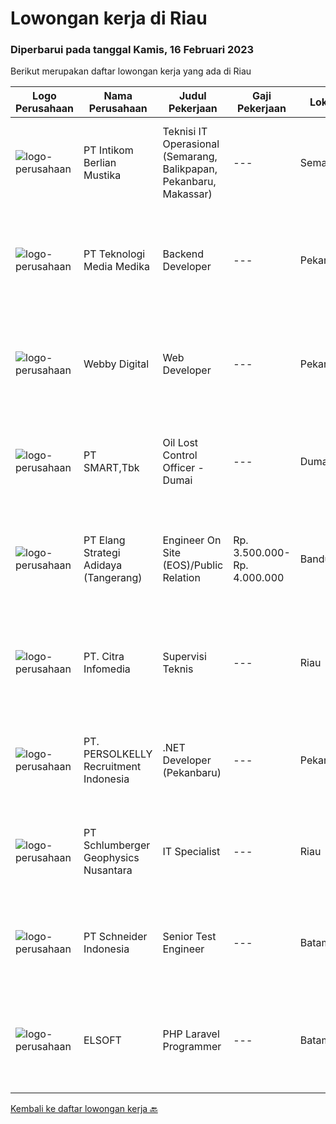 
  # Lowongan kerja di Riau

  ### Diperbarui pada tanggal Kamis, 16 Februari 2023

  Berikut merupakan daftar lowongan kerja yang ada di Riau

  |Logo Perusahaan | Nama Perusahaan | Judul Pekerjaan | Gaji Pekerjaan | Lokasi | Deskripsi | Tanggal diunggah | Pranala |
  | -------------- | --------------- | --------------- | --------- | --------- | -------------- | ------- | ----------- |
  |![logo-perusahaan](https://image-service-cdn.seek.com.au/ea5f264702bab5af336fb703e911912eeb350135/ee4dce1061f3f616224767ad58cb2fc751b8d2dc)|PT Intikom Berlian Mustika|Teknisi IT Operasional (Semarang, Balikpapan, Pekanbaru, Makassar)|---|Semarang|Deskripsi Pekerjaan: Memperbaiki perangkat IT seperti, Laptop, PC, Printer atau perangkat IT lainnya. Melakukan pemeliharan dan troubleshooting...|Rabu, 15 Februari 2023|https://www.jobstreet.co.id/id/job/teknisi-it-operasional-semarang-balikpapan-pekanbaru-makassar-4226857?token=0~641cbe24-16e6-47f3-884a-2c0c792915d8&sectionRank=1&jobId=jobstreet-id-job-4226857|
|![logo-perusahaan](https://image-service-cdn.seek.com.au/c2a52d685b8463bd80621ce3a68f3421e0eee211/ee4dce1061f3f616224767ad58cb2fc751b8d2dc)|PT Teknologi Media Medika|Backend Developer|---|Pekanbaru|Kualifikasi: Pengalaman sebagai backend developer minimal 1 tahun  Pemahaman mendalam tentang pengembangan web Pengalaman menggunakan bahasa...|Sabtu, 11 Februari 2023|https://www.jobstreet.co.id/id/job/backend-developer-4221178?token=0~641cbe24-16e6-47f3-884a-2c0c792915d8&sectionRank=2&jobId=jobstreet-id-job-4221178|
|![logo-perusahaan](https://image-service-cdn.seek.com.au/c567a4a0d5fea47b6d1d9adcd188cc820cc04983/ee4dce1061f3f616224767ad58cb2fc751b8d2dc)|Webby Digital|Web Developer|---|Pekanbaru|Kualifikasi Pekerjaan Minimal pendidikan SMP/SMA/Sederajat Faham Bahasa pemrograman HTML, CSS, dan JavaScript Memahami Sketch dan Photoshop Problem...|Selasa, 14 Februari 2023|https://www.jobstreet.co.id/id/job/web-developer-4224764?token=0~641cbe24-16e6-47f3-884a-2c0c792915d8&sectionRank=3&jobId=jobstreet-id-job-4224764|
|![logo-perusahaan](https://image-service-cdn.seek.com.au/e0f2789e04f1707f717e820cb0fceb109a953b16/ee4dce1061f3f616224767ad58cb2fc751b8d2dc)|PT SMART,Tbk|Oil Lost Control Officer - Dumai|---|Dumai|Kualifikasi: Pendidikan minimal S1 dari jurusan Teknik Industri, Statistik, Matematik, Komputer atau yang relevan Memiliki pengalaman kurang lebih 2...|Kamis, 09 Februari 2023|https://www.jobstreet.co.id/id/job/oil-lost-control-officer-dumai-4217805?token=0~641cbe24-16e6-47f3-884a-2c0c792915d8&sectionRank=4&jobId=jobstreet-id-job-4217805|
|![logo-perusahaan](https://image-service-cdn.seek.com.au/fdff135c9535554846950bef81008a79431b7eb7/ee4dce1061f3f616224767ad58cb2fc751b8d2dc)|PT Elang Strategi Adidaya (Tangerang)|Engineer On Site (EOS)/Public Relation|Rp. 3.500.000-Rp. 4.000.000|Bandung|Deskripsi :- Proactive dan Komunikatif- Melakukan aktivitas implementasi dan pengelolaan proyek untuk memberikan hasil yang optimal bagi customer dan...|Jumat, 03 Februari 2023|https://www.jobstreet.co.id/id/job/engineer-on-site-eos-public-relation-4209450?token=0~641cbe24-16e6-47f3-884a-2c0c792915d8&sectionRank=5&jobId=jobstreet-id-job-4209450|
|![logo-perusahaan](https://image-service-cdn.seek.com.au/05b941b3b53482f98f794e8c0512337efc7c635b/ee4dce1061f3f616224767ad58cb2fc751b8d2dc)|PT. Citra Infomedia|Supervisi Teknis|---|Riau|PT. Citra Infomedia Perusahaan yang bergerak di bidang Teknologi Informasi membutuhkan beberapa Staf IT yang kompeten di bidangnya.Tanggung Jawab...|Senin, 30 Januari 2023|https://www.jobstreet.co.id/id/job/supervisi-teknis-4192250?token=0~641cbe24-16e6-47f3-884a-2c0c792915d8&sectionRank=6&jobId=jobstreet-id-job-4192250|
|![logo-perusahaan](https://image-service-cdn.seek.com.au/a778cc2d537d275f0abc3d64068f14c4c640057e/ee4dce1061f3f616224767ad58cb2fc751b8d2dc)|PT. PERSOLKELLY Recruitment Indonesia|.NET Developer (Pekanbaru)|---|Pekanbaru|PERSOLKELLY is one of the largest recruitment firms in Asia Pacific providing clients with comprehensive end-to-end workforce solutions. We are...|Senin, 30 Januari 2023|https://www.jobstreet.co.id/id/job/.net-developer-pekanbaru-4201929?token=0~641cbe24-16e6-47f3-884a-2c0c792915d8&sectionRank=7&jobId=jobstreet-id-job-4201929|
|![logo-perusahaan](https://image-service-cdn.seek.com.au/76b0e85d24c99628c9d1b02439fa68bac9137163/ee4dce1061f3f616224767ad58cb2fc751b8d2dc)|PT Schlumberger Geophysics Nusantara|IT Specialist|---|Riau|IT SpecialistDuri - IndonesiaJob Title: IT Onsite Support AnalystLocation: DuriJob Description:The Onsite Support Analyst is responsible for serving...|Rabu, 15 Februari 2023|https://www.jobstreet.co.id/id/job/it-specialist-1034478468?token=0~641cbe24-16e6-47f3-884a-2c0c792915d8&sectionRank=8&jobId=jobstreet-id-job-1034478468|
|![logo-perusahaan](https://image-service-cdn.seek.com.au/630e6f36eddf12aa2a9f090c449e02964b55a0a1/ee4dce1061f3f616224767ad58cb2fc751b8d2dc)|PT Schneider Indonesia|Senior Test Engineer|---|Batam|Senior Test Engineer-008B1TDescription – External*Main role of this position   To be responsible in Industrialization test &amp; control equipment for...|Sabtu, 11 Februari 2023|https://www.jobstreet.co.id/id/job/senior-test-engineer-1034594064?token=0~641cbe24-16e6-47f3-884a-2c0c792915d8&sectionRank=9&jobId=jobstreet-id-job-1034594064|
|![logo-perusahaan](https://i.ibb.co/sqvTCh9/112815900-stock-vector-no-image-available-icon-flat-vector.webp)|ELSOFT|PHP Laravel Programmer|---|Batam|- Melakukan perencanaan dan merancang struktur hingga tampilan program- Melakukan coding atau menulis kode program- Menulis perintah komputer-...|Senin, 06 Februari 2023|https://www.jobstreet.co.id/id/job/php-laravel-programmer-1034610764?token=0~641cbe24-16e6-47f3-884a-2c0c792915d8&sectionRank=10&jobId=jobstreet-id-job-1034610764|


  [Kembali ke daftar lowongan kerja 🔙](../README.md#daftar-lowongan-kerja)
  